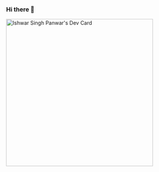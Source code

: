 ### Hi there 👋

<!--
**cybiz-tva/cybiz-tva** is a ✨ _special_ ✨ repository because its `README.md` (this file) appears on your GitHub profile.

Here are some ideas to get you started:

- 🔭 I’m currently working on ...
- 🌱 I’m currently learning ...
- 👯 I’m looking to collaborate on ...
- 🤔 I’m looking for help with ...
- 💬 Ask me about ...
- 📫 How to reach me: ...
- 😄 Pronouns: ...
- ⚡ Fun fact: ...
-->


<a href="https://app.daily.dev/cybiz"><img src="https://api.daily.dev/devcards/bd696b2273b2454e9c3516545bc1e891.png?r=rq5" width="400" alt="Ishwar Singh Panwar's Dev Card"/></a>
